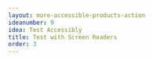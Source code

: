 ```yaml
---
layout: more-accessible-products-action
ideanumber: 9
idea: Test Accessibly
title: Test with Screen Readers
order: 3
---
```

